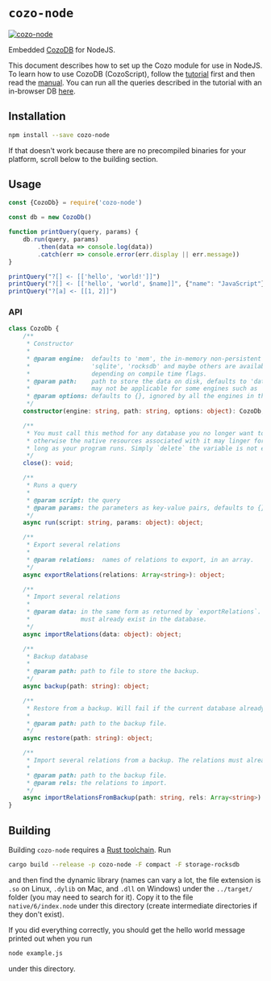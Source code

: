 # `cozo-node`

[![cozo-node](https://img.shields.io/npm/v/cozo-node)](https://www.npmjs.com/package/cozo-node)

Embedded [CozoDB](https://github.com/cozodb/cozo) for NodeJS.

This document describes how to set up the Cozo module for use in NodeJS.
To learn how to use CozoDB (CozoScript), follow
the [tutorial](https://github.com/cozodb/cozo-docs/blob/main/tutorial/tutorial.ipynb)
first and then read the [manual](https://cozodb.github.io/current/manual/). You can run all the queries
described in the tutorial with an in-browser DB [here](https://cozodb.github.io/wasm-demo/).

## Installation

```bash
npm install --save cozo-node
```

If that doesn't work because there are no precompiled binaries for your platform,
scroll below to the building section.

## Usage

```javascript
const {CozoDb} = require('cozo-node')

const db = new CozoDb()

function printQuery(query, params) {
    db.run(query, params)
        .then(data => console.log(data))
        .catch(err => console.error(err.display || err.message))
}

printQuery("?[] <- [['hello', 'world!']]")
printQuery("?[] <- [['hello', 'world', $name]]", {"name": "JavaScript"})
printQuery("?[a] <- [[1, 2]]")
```

### API

```ts
class CozoDb {
    /**
     * Constructor
     * 
     * @param engine:  defaults to 'mem', the in-memory non-persistent engine.
     *                 'sqlite', 'rocksdb' and maybe others are available,
     *                 depending on compile time flags.
     * @param path:    path to store the data on disk, defaults to 'data.db',
     *                 may not be applicable for some engines such as 'mem'
     * @param options: defaults to {}, ignored by all the engines in the published NodeJS artefact
     */
    constructor(engine: string, path: string, options: object): CozoDb;

    /**
     * You must call this method for any database you no longer want to use:
     * otherwise the native resources associated with it may linger for as
     * long as your program runs. Simply `delete` the variable is not enough.
     */
    close(): void;

    /**
     * Runs a query
     * 
     * @param script: the query
     * @param params: the parameters as key-value pairs, defaults to {}
     */
    async run(script: string, params: object): object;

    /**
     * Export several relations
     * 
     * @param relations:  names of relations to export, in an array.
     */
    async exportRelations(relations: Array<string>): object;

    /**
     * Import several relations
     * 
     * @param data: in the same form as returned by `exportRelations`. The relations
     *              must already exist in the database.
     */
    async importRelations(data: object): object;

    /**
     * Backup database
     * 
     * @param path: path to file to store the backup.
     */
    async backup(path: string): object;

    /**
     * Restore from a backup. Will fail if the current database already contains data.
     * 
     * @param path: path to the backup file.
     */
    async restore(path: string): object;

    /**
     * Import several relations from a backup. The relations must already exist in the database.
     * 
     * @param path: path to the backup file.
     * @param rels: the relations to import.
     */
    async importRelationsFromBackup(path: string, rels: Array<string>): object;
}
```

## Building

Building `cozo-node` requires a [Rust toolchain](https://rustup.rs). Run

```bash
cargo build --release -p cozo-node -F compact -F storage-rocksdb
```

and then find the dynamic library (names can vary a lot, the file extension is `.so` on Linux, `.dylib` on Mac,
and `.dll` on Windows) under the `../target/` folder (you may need to search for it).
Copy it to the file `native/6/index.node` under this directory (create intermediate directories if they don't exist).

If you did everything correctly, you should get the hello world message printed out when you run

```bash
node example.js
```

under this directory.